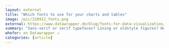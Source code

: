 ```yaml
---
layout: external
title: "Which fonts to use for your charts and tables"
image: /pic/220912_fonts.png
external: https://www.datawrapper.de/blog/fonts-for-data-visualization/
summary: "Sans-serif or serif typefaces? Lining or oldstyle figures? Here's which fonts and customizations work best for your charts & tables."
whofor: on Datawrapper ↗
categories: [article]
---
```


